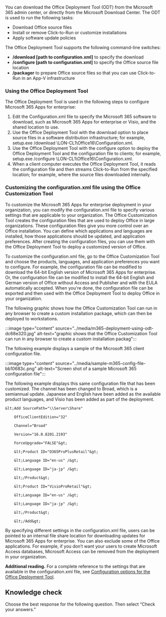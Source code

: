 You can download the Office Deployment Tool (ODT) from the Microsoft 365 admin center, or directly from the Microsoft Download Center. The ODT is used to run the following tasks:

 *  Download Office source files
 *  Install or remove Click-to-Run or customize installations
 *  Apply software update policies

The Office Deployment Tool supports the following command-line switches:

 *  **/download \[path to configuration.xml\]** to specify the download
 *  **/configure \[path to configuration.xml\]** to specify the Office source file location
 *  **/packager** to prepare Office source files so that you can use Click-to-Run in an App-V infrastructure

### Using the Office Deployment Tool

The Office Deployment Tool is used in the following steps to configure Microsoft 365 Apps for enterprise:

1.  Edit the Configuration.xml file to specify the Microsoft 365 software to download, such as Microsoft 365 Apps for enterprise or Visio, and the shared location to use.
2.  Use the Office Deployment Tool with the download option to place source files in a software distribution infrastructure; for example, setup.exe /download \\LON-CL1\\Office16\\Configuration.xml.
3.  Use the Office Deployment Tool with the configure option to deploy the Office Deployment Tool and the configuration file to clients; for example, setup.exe /configure \\LON-CL1\\Office16\\Configuration.xml.
4.  When a client computer executes the Office Deployment Tool, it reads the configuration file and then streams Click-to-Run from the specified location; for example, where the source files downloaded internally.

### Customizing the configuration.xml file using the Office Customization Tool

To customize the Microsoft 365 Apps for enterprise deployment in your organization, you can modify the configuration.xml file to specify various settings that are applicable to your organization. The Office Customization Tool creates the configuration files that are used to deploy Office in large organizations. These configuration files give you more control over an Office installation. You can define which applications and languages are installed, how those applications should be updated, and application preferences. After creating the configuration files, you can use them with the Office Deployment Tool to deploy a customized version of Office.

To customize the configuration.xml file, go to the Office Customization Tool and choose the products, languages, and application preferences you want to configure. For example, the configuration file can be modified to download the 64-bit English version of Microsoft 365 Apps for enterprise. Or, the configuration file can be modified to install the 64-bit English and German version of Office without Access and Publisher and with the EULA automatically accepted. When you're done, the configuration file can be exported and then used with the Office Deployment Tool to deploy Office in your organization.<br>

The following graphic shows how the Office Customization Tool can run in any browser to create a custom installation package, which can then be deployed to workstations.

:::image type="content" source="../media/m365-deployment-using-odt-dc68e320.jpg" alt-text="graphic shows that the Office Customization Tool can run in any browser to create a custom installation packag":::


The following example displays a sample of the Microsoft 365 client configuration file.

:::image type="content" source="../media/sample-m365-config-file-bb10683c.png" alt-text="Screen shot of a sample Microsoft 365 configuration file":::


The following example displays this same configuration file that has been customized. The channel has been changed to Broad, which is a semiannual update. Japanese and English have been added as the available product languages, and Visio has been added as part of the deployment.

```
&lt;Add SourcePath="\\Server\Share"

    OfficeClientEdition="32"

    Channel="Broad"

    Version="16.0.8201.2193"

    ForceUpgrade="FALSE"&gt;

    &lt;Product ID="O365ProPlusRetail"&gt;

    &lt;Language ID="en-us" /&gt;

    &lt;Language ID="ja-jp" /&gt;

    &lt;/Product&gt;

    &lt;Product ID="VisioProRetail"&gt;

    &lt;Language ID="en-us" /&gt;

    &lt;Language ID="ja-jp" /&gt;

    &lt;/Product&gt;

    &lt;/Add&gt;
```

By specifying different settings in the configuration.xml file, users can be pointed to an internal file share location for downloading updates for Microsoft 365 Apps for enterprise. You can also exclude some of the Office applications. For example, if you don’t want your users to create Microsoft Access databases, Microsoft Access can be removed from the deployment in your organization.

**Additional reading.** For a complete reference to the settings that are available in the configuration.xml file, see [Configuration options for the Office Deployment Tool](https://go.microsoft.com/fwlink/?linkid=831357?azure-portal=true).

## Knowledge check

Choose the best response for the following question. Then select “Check your answers.”